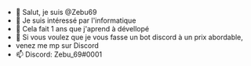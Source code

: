 - 👋 Salut, je suis @Zebu69
- 👀 Je suis intéressé par l'informatique
- 🌱 Cela fait 1 ans que j'aprend à dévellopé
- 💞️ Si vous voulez que je vous fasse un bot discord à un prix abordable,
- venez me mp sur Discord
- 📫 Discord: Zebu_69#0001

<!---
Zebu69/Zebu69 is a ✨ special ✨ repository because its `README.md` (this file) appears on your GitHub profile.
You can click the Preview link to take a look at your changes.
--->
